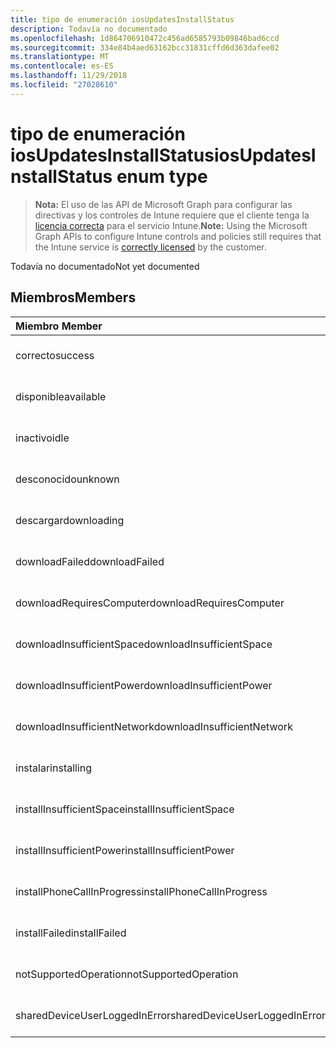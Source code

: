 ```yaml
---
title: tipo de enumeración iosUpdatesInstallStatus
description: Todavía no documentado
ms.openlocfilehash: 1d864706910472c456ad6585793b09846bad6ccd
ms.sourcegitcommit: 334e84b4aed63162bcc31831cffd6d363dafee02
ms.translationtype: MT
ms.contentlocale: es-ES
ms.lasthandoff: 11/29/2018
ms.locfileid: "27028610"
---
```

# <a name="iosupdatesinstallstatus-enum-type"></a><span data-ttu-id="b0a04-103">tipo de enumeración iosUpdatesInstallStatus</span><span class="sxs-lookup"><span data-stu-id="b0a04-103">iosUpdatesInstallStatus enum type</span></span>

> <span data-ttu-id="b0a04-104">**Nota:** El uso de las API de Microsoft Graph para configurar las directivas y los controles de Intune requiere que el cliente tenga la [licencia correcta](https://go.microsoft.com/fwlink/?linkid=839381) para el servicio Intune.</span><span class="sxs-lookup"><span data-stu-id="b0a04-104">**Note:** Using the Microsoft Graph APIs to configure Intune controls and policies still requires that the Intune service is [correctly licensed](https://go.microsoft.com/fwlink/?linkid=839381) by the customer.</span></span>

<span data-ttu-id="b0a04-105">Todavía no documentado</span><span class="sxs-lookup"><span data-stu-id="b0a04-105">Not yet documented</span></span>
## <a name="members"></a><span data-ttu-id="b0a04-106">Miembros</span><span class="sxs-lookup"><span data-stu-id="b0a04-106">Members</span></span>
|<span data-ttu-id="b0a04-107">Miembro	</span><span class="sxs-lookup"><span data-stu-id="b0a04-107">Member</span></span>|<span data-ttu-id="b0a04-108">Valor</span><span class="sxs-lookup"><span data-stu-id="b0a04-108">Value</span></span>|<span data-ttu-id="b0a04-109">Descripción</span><span class="sxs-lookup"><span data-stu-id="b0a04-109">Description</span></span>|
|:---|:---|:---|
|<span data-ttu-id="b0a04-110">correcto</span><span class="sxs-lookup"><span data-stu-id="b0a04-110">success</span></span>|<span data-ttu-id="b0a04-111">0</span><span class="sxs-lookup"><span data-stu-id="b0a04-111">0</span></span>|<span data-ttu-id="b0a04-112">Todavía no documentado</span><span class="sxs-lookup"><span data-stu-id="b0a04-112">Not yet documented</span></span>|
|<span data-ttu-id="b0a04-113">disponible</span><span class="sxs-lookup"><span data-stu-id="b0a04-113">available</span></span>|<span data-ttu-id="b0a04-114">1</span><span class="sxs-lookup"><span data-stu-id="b0a04-114">1</span></span>|<span data-ttu-id="b0a04-115">Todavía no documentado</span><span class="sxs-lookup"><span data-stu-id="b0a04-115">Not yet documented</span></span>|
|<span data-ttu-id="b0a04-116">inactivo</span><span class="sxs-lookup"><span data-stu-id="b0a04-116">idle</span></span>|<span data-ttu-id="b0a04-117">2</span><span class="sxs-lookup"><span data-stu-id="b0a04-117">2</span></span>|<span data-ttu-id="b0a04-118">Todavía no documentado</span><span class="sxs-lookup"><span data-stu-id="b0a04-118">Not yet documented</span></span>|
|<span data-ttu-id="b0a04-119">desconocido</span><span class="sxs-lookup"><span data-stu-id="b0a04-119">unknown</span></span>|<span data-ttu-id="b0a04-120">3</span><span class="sxs-lookup"><span data-stu-id="b0a04-120">3</span></span>|<span data-ttu-id="b0a04-121">Todavía no documentado</span><span class="sxs-lookup"><span data-stu-id="b0a04-121">Not yet documented</span></span>|
|<span data-ttu-id="b0a04-122">descargar</span><span class="sxs-lookup"><span data-stu-id="b0a04-122">downloading</span></span>|<span data-ttu-id="b0a04-123">-2016330712</span><span class="sxs-lookup"><span data-stu-id="b0a04-123">-2016330712</span></span>|<span data-ttu-id="b0a04-124">Todavía no documentado</span><span class="sxs-lookup"><span data-stu-id="b0a04-124">Not yet documented</span></span>|
|<span data-ttu-id="b0a04-125">downloadFailed</span><span class="sxs-lookup"><span data-stu-id="b0a04-125">downloadFailed</span></span>|<span data-ttu-id="b0a04-126">-2016330711</span><span class="sxs-lookup"><span data-stu-id="b0a04-126">-2016330711</span></span>|<span data-ttu-id="b0a04-127">Todavía no documentado</span><span class="sxs-lookup"><span data-stu-id="b0a04-127">Not yet documented</span></span>|
|<span data-ttu-id="b0a04-128">downloadRequiresComputer</span><span class="sxs-lookup"><span data-stu-id="b0a04-128">downloadRequiresComputer</span></span>|<span data-ttu-id="b0a04-129">-2016330710</span><span class="sxs-lookup"><span data-stu-id="b0a04-129">-2016330710</span></span>|<span data-ttu-id="b0a04-130">Todavía no documentado</span><span class="sxs-lookup"><span data-stu-id="b0a04-130">Not yet documented</span></span>|
|<span data-ttu-id="b0a04-131">downloadInsufficientSpace</span><span class="sxs-lookup"><span data-stu-id="b0a04-131">downloadInsufficientSpace</span></span>|<span data-ttu-id="b0a04-132">-2016330709</span><span class="sxs-lookup"><span data-stu-id="b0a04-132">-2016330709</span></span>|<span data-ttu-id="b0a04-133">Todavía no documentado</span><span class="sxs-lookup"><span data-stu-id="b0a04-133">Not yet documented</span></span>|
|<span data-ttu-id="b0a04-134">downloadInsufficientPower</span><span class="sxs-lookup"><span data-stu-id="b0a04-134">downloadInsufficientPower</span></span>|<span data-ttu-id="b0a04-135">-2016330708</span><span class="sxs-lookup"><span data-stu-id="b0a04-135">-2016330708</span></span>|<span data-ttu-id="b0a04-136">Todavía no documentado</span><span class="sxs-lookup"><span data-stu-id="b0a04-136">Not yet documented</span></span>|
|<span data-ttu-id="b0a04-137">downloadInsufficientNetwork</span><span class="sxs-lookup"><span data-stu-id="b0a04-137">downloadInsufficientNetwork</span></span>|<span data-ttu-id="b0a04-138">-2016330707</span><span class="sxs-lookup"><span data-stu-id="b0a04-138">-2016330707</span></span>|<span data-ttu-id="b0a04-139">Todavía no documentado</span><span class="sxs-lookup"><span data-stu-id="b0a04-139">Not yet documented</span></span>|
|<span data-ttu-id="b0a04-140">instalar</span><span class="sxs-lookup"><span data-stu-id="b0a04-140">installing</span></span>|<span data-ttu-id="b0a04-141">-2016330706</span><span class="sxs-lookup"><span data-stu-id="b0a04-141">-2016330706</span></span>|<span data-ttu-id="b0a04-142">Todavía no documentado</span><span class="sxs-lookup"><span data-stu-id="b0a04-142">Not yet documented</span></span>|
|<span data-ttu-id="b0a04-143">installInsufficientSpace</span><span class="sxs-lookup"><span data-stu-id="b0a04-143">installInsufficientSpace</span></span>|<span data-ttu-id="b0a04-144">-2016330705</span><span class="sxs-lookup"><span data-stu-id="b0a04-144">-2016330705</span></span>|<span data-ttu-id="b0a04-145">Todavía no documentado</span><span class="sxs-lookup"><span data-stu-id="b0a04-145">Not yet documented</span></span>|
|<span data-ttu-id="b0a04-146">installInsufficientPower</span><span class="sxs-lookup"><span data-stu-id="b0a04-146">installInsufficientPower</span></span>|<span data-ttu-id="b0a04-147">-2016330704</span><span class="sxs-lookup"><span data-stu-id="b0a04-147">-2016330704</span></span>|<span data-ttu-id="b0a04-148">Todavía no documentado</span><span class="sxs-lookup"><span data-stu-id="b0a04-148">Not yet documented</span></span>|
|<span data-ttu-id="b0a04-149">installPhoneCallInProgress</span><span class="sxs-lookup"><span data-stu-id="b0a04-149">installPhoneCallInProgress</span></span>|<span data-ttu-id="b0a04-150">-2016330703</span><span class="sxs-lookup"><span data-stu-id="b0a04-150">-2016330703</span></span>|<span data-ttu-id="b0a04-151">Todavía no documentado</span><span class="sxs-lookup"><span data-stu-id="b0a04-151">Not yet documented</span></span>|
|<span data-ttu-id="b0a04-152">installFailed</span><span class="sxs-lookup"><span data-stu-id="b0a04-152">installFailed</span></span>|<span data-ttu-id="b0a04-153">-2016330702</span><span class="sxs-lookup"><span data-stu-id="b0a04-153">-2016330702</span></span>|<span data-ttu-id="b0a04-154">Todavía no documentado</span><span class="sxs-lookup"><span data-stu-id="b0a04-154">Not yet documented</span></span>|
|<span data-ttu-id="b0a04-155">notSupportedOperation</span><span class="sxs-lookup"><span data-stu-id="b0a04-155">notSupportedOperation</span></span>|<span data-ttu-id="b0a04-156">-2016330701</span><span class="sxs-lookup"><span data-stu-id="b0a04-156">-2016330701</span></span>|<span data-ttu-id="b0a04-157">Todavía no documentado</span><span class="sxs-lookup"><span data-stu-id="b0a04-157">Not yet documented</span></span>|
|<span data-ttu-id="b0a04-158">sharedDeviceUserLoggedInError</span><span class="sxs-lookup"><span data-stu-id="b0a04-158">sharedDeviceUserLoggedInError</span></span>|<span data-ttu-id="b0a04-159">-2016330699</span><span class="sxs-lookup"><span data-stu-id="b0a04-159">-2016330699</span></span>|<span data-ttu-id="b0a04-160">Todavía no documentado</span><span class="sxs-lookup"><span data-stu-id="b0a04-160">Not yet documented</span></span>|



